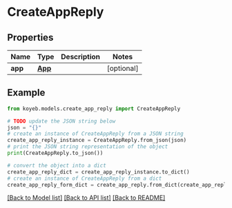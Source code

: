 # CreateAppReply


## Properties

Name | Type | Description | Notes
------------ | ------------- | ------------- | -------------
**app** | [**App**](App.md) |  | [optional] 

## Example

```python
from koyeb.models.create_app_reply import CreateAppReply

# TODO update the JSON string below
json = "{}"
# create an instance of CreateAppReply from a JSON string
create_app_reply_instance = CreateAppReply.from_json(json)
# print the JSON string representation of the object
print(CreateAppReply.to_json())

# convert the object into a dict
create_app_reply_dict = create_app_reply_instance.to_dict()
# create an instance of CreateAppReply from a dict
create_app_reply_form_dict = create_app_reply.from_dict(create_app_reply_dict)
```
[[Back to Model list]](../README.md#documentation-for-models) [[Back to API list]](../README.md#documentation-for-api-endpoints) [[Back to README]](../README.md)



